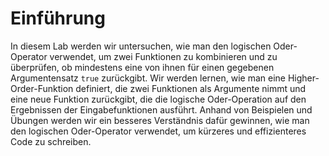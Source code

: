 # Einführung

In diesem Lab werden wir untersuchen, wie man den logischen Oder-Operator verwendet, um zwei Funktionen zu kombinieren und zu überprüfen, ob mindestens eine von ihnen für einen gegebenen Argumentensatz `true` zurückgibt. Wir werden lernen, wie man eine Higher-Order-Funktion definiert, die zwei Funktionen als Argumente nimmt und eine neue Funktion zurückgibt, die die logische Oder-Operation auf den Ergebnissen der Eingabefunktionen ausführt. Anhand von Beispielen und Übungen werden wir ein besseres Verständnis dafür gewinnen, wie man den logischen Oder-Operator verwendet, um kürzeres und effizienteres Code zu schreiben.

